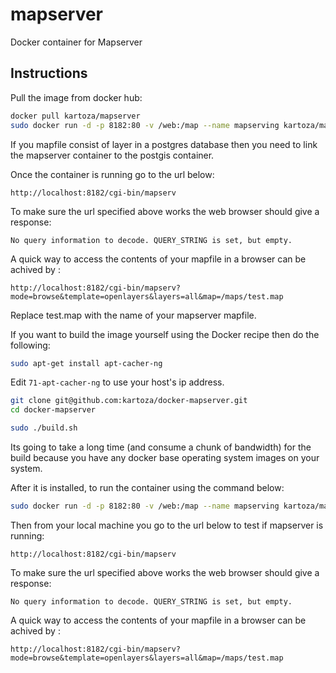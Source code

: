 # mapserver

Docker container for Mapserver

## Instructions

Pull the image from docker hub:
```bash
docker pull kartoza/mapserver
sudo docker run -d -p 8182:80 -v /web:/map --name mapserving kartoza/mapserver
```

If you mapfile consist of layer in a postgres database then you need to link the mapserver container to the postgis container.

Once the container is running  go to the url below:
````
http://localhost:8182/cgi-bin/mapserv
 ````
To make sure the url specified above works the web browser should give a response:
 ```
No query information to decode. QUERY_STRING is set, but empty.
 ```

A quick way to access the contents of your mapfile in a browser can be achived by :
```
http://localhost:8182/cgi-bin/mapserv?mode=browse&template=openlayers&layers=all&map=/maps/test.map
 ```
Replace test.map with the name of your mapserver mapfile.
 
If you want to build the image yourself using the Docker recipe then do the following:


```bash
sudo apt-get install apt-cacher-ng
```

Edit ``71-apt-cacher-ng`` to use your host's ip address.

```bash
git clone git@github.com:kartoza/docker-mapserver.git
cd docker-mapserver
```



```bash
sudo ./build.sh
```


Its going to take a long time (and consume a chunk of bandwidth) for the build
because you have any docker base operating system images on your system.

After it is installed, to run the container using the  command below:

```bash
sudo docker run -d -p 8182:80 -v /web:/map --name mapserving kartoza/mapserver
```
Then from your local machine you go to the url below to test if mapserver is running:

```
http://localhost:8182/cgi-bin/mapserv
```
To make sure the url specified above works the web browser should give a response:
 ```
No query information to decode. QUERY_STRING is set, but empty.
 ```

A quick way to access the contents of your mapfile in a browser can be achived by :
```
http://localhost:8182/cgi-bin/mapserv?mode=browse&template=openlayers&layers=all&map=/maps/test.map
 ```

